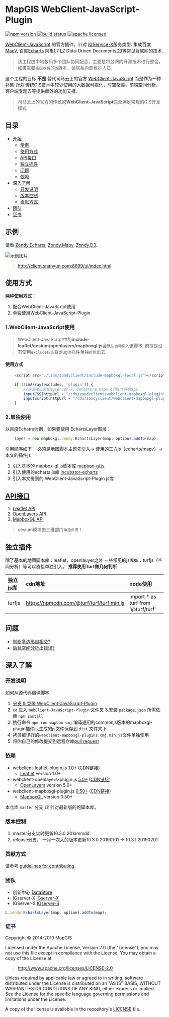 # MapGIS WebClient-JavaScript-Plugin

[![npm version][npm-img]][npm-url]
[![build status][travis-img]][travis-url]
[![apache licensed](https://img.shields.io/badge/license-Apache%202.0-orange.svg?style=flat-square)](https://github.com/ParnDeedlit/WebClient-JavaScript-Plugin/blob/master/LICENSE)

[npm-img]: https://img.shields.io/npm/v/esri-leaflet.svg?style=flat-square
[npm-url]: https://www.npmjs.com/package/esri-leaflet
[travis-img]: https://img.shields.io/travis/Esri/esri-leaflet/master.svg?style=flat-square
[travis-url]: https://github.com/ParnDeedlit/WebClient-JavaScript-Plugin

[WebClient-JavaScript](https://github.com/MapGIS/WebClient-JavaScript) 的官方插件。针对 [IGService-X](http://client.snanyun.com:8899/ui/gallery-leaflet.html#igserverx)服务类型. 集成百度 [MapV](https://github.com/huiyan-fe/mapv), 百度[Echarts](https://github.com/apache/incubator-echarts) 阿里L7 [L7](https://github.com/antvis/L7) Data-Driven Documents[D3](https://github.com/d3/d3)等常见互联网的技术.

> 该工程由中地数码多个团队协同配合，主要是将公网的开源技术进行整合，如果需要`高级收费`的js版本，请联系内部维护人员.

这个工程的目标 **不是** 替代司马云上的官方 [WebClient-JavaScript](https://github.com/MapGIS/WebClient-JavaScript) 而是作为一种补集 *针对* 传统GIS技术中较少使用的大数据可视化，时空聚类，前端空间分析，客户端专题去等提供额外的功能支撑.

> 司马云上的官方的传统的**WebClient-JavaScript**完全满足常规的GIS开发模式

## 目录

- [开始](#getting-started)
  - [示例](#示例)
  - [使用方式](#使用方式)
  - [API接口](#API接口)
  - [独立插件](#独立插件)
  - [问题](#问题)
  - [依赖](#依赖)
- [深入了解](#深入了解)
  - [开发说明](#开发说明)
  - [版本控制](#版本控制)
  - [贡献方式](#贡献方式)
- [团队](#团队)
- [证书](#证书)

## 示例
请看 [Zondy.Echarts](http://client.snanyun.com:8899/ui/gallery-mapbox.html#dataview), [Zondy.Mapv](http://client.snanyun.com:8899/ui/gallery-mapbox.html#dataview-mapv-path_converge), [Zondy.D3](http://client.snanyun.com:8899/ui/gallery-leaflet.html#dataview-d3-csv). 

![示例图片](https://raw.githubusercontent.com/ParnDeedlit/WebClient-JavaScript-Plugin/master/assets/img/template.png)

> http://client.snanyun.com:8899/ui/index.html

## 使用方式

**两种使用方式：**

1. 配合WebClient-JavaScript使用
1. 单独使用WebClient-JavaScript-Plugin

### 1.WebClient-JavaScript使用

> WebClient-JavaScript中的**include-leaflet/cesium/openlayers/mapboxgl.js**会`默认自动引入`该脚本, 前提是没有使用`exclude标签`将plugin插件单独`排除`出去

#### 使用方式   

``` javascript
    <script src="./libs/zondyclient/include-mapboxgl-local.js"></script>
```

``` javascript
    if (!inArray(excludes, 'plugin')) {
        //这里是三方如igserver-x，datastore,mapv,echart等的api    
        inputCSS(httpUrl + "/cdn/zondyclient/webclient-mapboxgl-plugins.css");
        inputScript(httpUrl + "/cdn/zondyclient/webclient-mapboxgl-plugins.min.js");
    }
```

### 2.单独使用
以百度Echatrs为例，如果要使用 EchartsLayer图层：
``` javascript
    layer = new mapboxgl.zondy.EchartsLayer(map, option).addTo(map);
```

引用顺序如下： 必须是地图脚本主题先引入-> 使用的三方js（echarts/mapv）-> 本文的插件js

1. 引入基本的 mapbox-gl.js脚本库 [mapbox-gl.js](https://api.tiles.mapbox.com/mapbox-gl-js/v0.52.0/mapbox-gl.js)
1. 引入使用的echarts.js库 [incubator-echarts](https://github.com/apache/incubator-echarts)
1. 引入本文提到的 WebClient-JavaScript-Plugin.js库

## [API接口](http://client.snanyun.com:8899/api/leaflet/index.html)

1. [Leaflet API](http://client.snanyun.com:8899/api/leaflet/index.html)
1. [OpenLayers API](http://client.snanyun.com:8899/api/openlayers/index.html)
1. [MapboxGL API](http://client.snanyun.com:8899/api/mapboxgl/index.html)

> cesium模块由三维部门`单独负责`！

## 独立插件

除了基本的地图脚本库：leaflet，openlauyer之外 一些常见的js库如：turfjs（空间分析）等可以直接单独引入。 **推荐使用Turf做几何判断**

|独立js库|cdn地址|node使用| 
|:---|:---|:---|
|turfjs|https://npmcdn.com/@turf/turf/turf.min.js|import * as turf from '@turf/turf'|

## 问题

* [判断多边形自相交?](https://github.com/MapGIS/WebClient-JavaScript/issues/18)
* [后台空间分析出错误?](https://github.com/MapGIS/WebClient-JavaScript/issues/5)

## 深入了解

### 开发说明

如何从源代码编译脚本.

1. [分支 & 克隆 WebClient-JavaScript-Plugin](https://github.com/ParnDeedlit/WebClient-JavaScript-Plugin.git)
2. `cd` 进入 `WebClient-JavaScript-Plugin` 文件夹
3.安装 [`package.json`](https://github.com/ParnDeedlit/WebClient-JavaScript-Plugin/blob/master/package.json) 所需依赖 `npm install`
4. 执行命令 `npm run mapbox-cmj` 编译通用的commonjs版本的mapboxgl-plugin插件js,生成的js文件保存到 `dist` 文件夹下.
5. 拷贝编译好的`webclient-mapboxgl-plugins.cmj.min.js`文件单独使用
6. 将你自己的修改提交到远程仓库[pull request](https://help.github.com/articles/creating-a-pull-request)

### 依赖

* webclient-leaflet-plugin.js [1.0+](https://leafletjs.com/2018/12/30/leaflet-1.4.0.html) ([CDN链接](https://unpkg.com/leaflet@1.4.0/dist/leaflet.js))
  *  [Leaflet](http://leafletjs.com) version 1.0+
* webclient-openlayers-plugin.js [5.0+](https://openlayers.org/) ([CDN链接](https://cdn.rawgit.com/openlayers/openlayers.github.io/master/en/v5.3.0/build/ol.js))
  *  [OpenLayers](https://openlayers.org/) version 5.0+
* webclient-mapboxgl-plugin.js [0.50+]() ([CDN链接](https://github.com/mapbox/mapbox-gl-js/releases))
  *  [MapboxGL](https://docs.mapbox.com/mapbox-gl-js/api/) version 0.50+


本仓库 `master` 分支 *仅* 针对最新版的的脚本库。

### 版本控制

1. master分支实时更新10.3.0.201xmmdd
1. release分支， 一月一次大的版本更新10.3.0.20190101 -> 10.3.1.20190201

### 贡献方式

请参考 [guidelines for contributing](https://github.com/Esri/esri-leaflet/blob/master/CONTRIBUTING.md).

### 团队

* 创新中心 [DataStore]()
* IGserver-X [IGserver-X]()
* IGServer-S [IGserver-S]()

```js
L.zondy.EchartsLayer(map, option).addTo(map);
```

### 证书

Copyright &copy; 2014-2019 MapGIS

Licensed under the Apache License, Version 2.0 (the "License");
you may not use this file except in compliance with the License.
You may obtain a copy of the License at

> http://www.apache.org/licenses/LICENSE-2.0

Unless required by applicable law or agreed to in writing, software
distributed under the License is distributed on an "AS IS" BASIS,
WITHOUT WARRANTIES OR CONDITIONS OF ANY KIND, either express or implied.
See the License for the specific language governing permissions and
limitations under the License.

A copy of the license is available in the repository's [LICENSE](./LICENSE) file.
